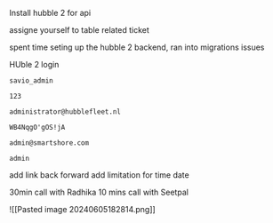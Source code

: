 Install hubble 2 for api

assigne yourself to table related ticket




spent time seting up the hubble 2 backend, 
ran into migrations issues



HUble 2 login
```
savio_admin
```
```
123
```


```
administrator@hubblefleet.nl
```

`WB4NqgO'gOS!jA`

```
admin@smartshore.com
```


`admin`

add link back forward 
add limitation for time date


30min call with Radhika
10 mins call with Seetpal


![[Pasted image 20240605182814.png]]

